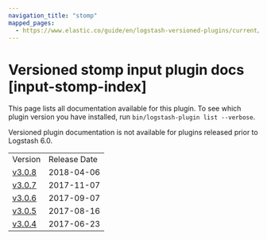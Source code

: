 ```yaml
---
navigation_title: "stomp"
mapped_pages:
  - https://www.elastic.co/guide/en/logstash-versioned-plugins/current/input-stomp-index.html
---
```


# Versioned stomp input plugin docs [input-stomp-index]

This page lists all documentation available for this plugin. To see which plugin version you have installed, run `bin/logstash-plugin list --verbose`.

Versioned plugin documentation is not available for plugins released prior to Logstash 6.0.

| | |
| :- | :- |
| Version | Release Date |
| [v3.0.8](v3-0-8-plugins-inputs-stomp.md) | 2018-04-06 |
| [v3.0.7](v3-0-7-plugins-inputs-stomp.md) | 2017-11-07 |
| [v3.0.6](v3-0-6-plugins-inputs-stomp.md) | 2017-09-07 |
| [v3.0.5](v3-0-5-plugins-inputs-stomp.md) | 2017-08-16 |
| [v3.0.4](v3-0-4-plugins-inputs-stomp.md) | 2017-06-23 |
